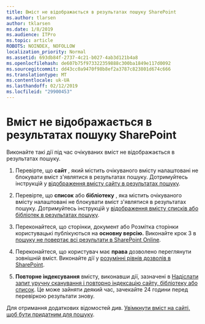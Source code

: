 ```yaml
---
title: Вміст не відображається в результатах пошуку SharePoint
ms.author: tlarsen
author: tklarsen
ms.date: 1/8/2019
ms.audience: ITPro
ms.topic: article
ROBOTS: NOINDEX, NOFOLLOW
localization_priority: Normal
ms.assetid: 693db84f-2737-4c21-b027-4ab3d121b4a8
ms.openlocfilehash: de607b75f973322359888c300ba1849e117d0092
ms.sourcegitcommit: dd43cc0a9470f98b8ef2a3787c823801d674c666
ms.translationtype: MT
ms.contentlocale: uk-UA
ms.lasthandoff: 02/12/2019
ms.locfileid: "29900453"
---
```

# <a name="content-doesnt-appear-in-sharepoint-search-results"></a>Вміст не відображається в результатах пошуку SharePoint

Виконайте такі дії під час очікуваних вміст не відображається в результатах пошуку.
  
1. Перевірте, що **сайт** , який містить очікуваного вмісту налаштовані не блокувати вміст з'являтися в результатах пошуку. Дотримуйтесь інструкцій у [відображення вмісту сайту в результатах пошуку](https://docs.microsoft.com/sharepoint/make-site-content-searchable#show-content-on-a-site-in-search-results).
    
2. Перевірте, що **список** або **бібліотеку** , яка містить очікуваного вмісту налаштовані не блокувати вміст з'являтися в результатах пошуку. Дотримуйтесь інструкцій у [відображення вмісту списків або бібліотек в результатах пошуку](https://docs.microsoft.com/sharepoint/make-site-content-searchable#show-content-from-lists-or-libraries-in-search-results). 
    
3. Переконайтеся, що сторінки, документ або Розмітка сторінки користувацькі публікуються на **основну версію.** Виконайте крок 3 в [пошуку не повертає всі результати в SharePoint Online](https://go.microsoft.com/fwlink/?linkid=874525).
    
4. Переконайтеся, що користувач має **права** дозволено переглянути зовнішній вміст. Виконайте дії у [розумінні рівнів дозволів в SharePoint](https://go.microsoft.com/fwlink/?linkid=867071).
    
5. **Повторне індексування** вмісту, виконавши дії, зазначені в [Надіслати запит уручну сканування і повторно індексацію сайту, бібліотеку або список](https://docs.microsoft.com/sharepoint/crawl-site-content). Це може зайняти деякий час, зачекайте 24 години перед перевіркою результати знову.
    
Для отримання додаткових відомостей див. [Увімкнути вміст на сайті, щоб бути придатним для пошуку](https://docs.microsoft.com/sharepoint/make-site-content-searchable). 
  

